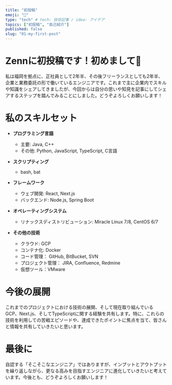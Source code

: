 ```yaml
---
title: "初投稿"
emoji: "📑"
type: "tech" # tech: 技術記事 / idea: アイデア
topics: ["初投稿", "自己紹介"]
published: false
slug: "01-my-first-post" 
---
```


# Zennに初投稿です！初めまして👋

私は福岡を拠点に、正社員として2年半、その後フリーランスとしても2年半、企業と業務委託の形で働いているエンジニアです。これまで主に企業内でスキルや知識をシェアしてきましたが、今回からは自分の思いや知見を記事にしてシェアするステップを踏んでみることにしました。どうぞよろしくお願いします！

# 私のスキルセット

- **プログラミング言語**
  - 主要: Java, C++
  - その他: Python, JavaScript, TypeScript, C言語

- **スクリプティング**
  - bash, bat 

- **フレームワーク**
  - ウェブ開発: React, Next.js
  - バックエンド: Node.js, Spring Boot

- **オペレーティングシステム**
  - リナックスディストリビューション: Miracle Linux 7/8, CentOS 6/7

- **その他の技術**
  - クラウド: GCP
  - コンテナ化: Docker
  - コード管理： GitHub, BitBucket, SVN
  - プロジェクト管理： JIRA, Confluence, Redmine
  - 仮想ツール：VMware

# 今後の展開

これまでのプロジェクトにおける技術の展開、そして現在取り組んでいるGCP、Next.js、そしてTypeScriptに関する経験を共有します。特に、これらの技術を利用しての苦戦エピソードや、達成できたポイントに焦点を当て、皆さんと情報を共有していきたいと思います。

# 最後に

自認する「そこそこなエンジニア」ではありますが、インプットとアウトプットを繰り返しながら、更なる高みを目指すエンジニアに進化していきたいと考えています。今後とも、どうぞよろしくお願いします！
